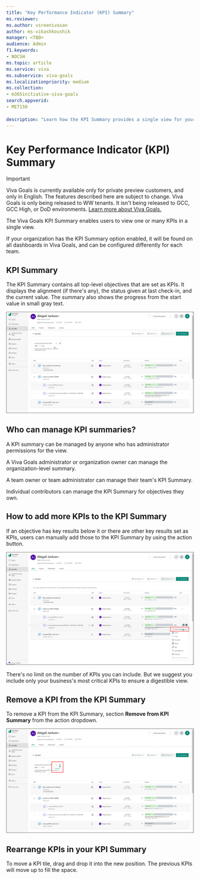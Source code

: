 ```yaml
---
title: "Key Performance Indicator (KPI) Summary"
ms.reviewer: 
ms.author: vsreenivasan
author: ms-vikashkoushik
manager: <TBD>
audience: Admin
f1.keywords:
- NOCSH
ms.topic: article
ms.service: viva
ms.subservice: viva-goals
ms.localizationpriority: medium
ms.collection:  
- m365initiative-viva-goals
search.appverid:
- MET150

description: "Learn how the KPI Summary provides a single view for your most important KPIs."
---
```


# Key Performance Indicator (KPI) Summary

> [!IMPORTANT]
> Viva Goals is currently available only for private preview customers, and only in English. The features described here are subject to change. Viva Goals is only being released to WW tenants. It isn't being released to GCC, GCC High, or DoD environments. [Learn more about Viva Goals.](https://go.microsoft.com/fwlink/?linkid=2189933)

The Viva Goals KPI Summary enables users to view one or many KPIs in a single view.

If your organization has the KPI Summary option enabled, it will be found on all dashboards in Viva Goals, and can be configured differently for each team.

## KPI Summary

The KPI Summary contains all top-level objectives that are set as KPIs. It displays the alignment (if there's any), the status given at last check-in, and the current value. The summary also shows the progress from the start value in small gray text.

![Screenshot of the KPI summary.](../media/goals/4/416/a.jpg)

## Who can manage KPI summaries? 

A KPI summary can be managed by anyone who has administrator permissions for the view.

A Viva Goals administrator or organization owner can manage the organization-level summary.

A team owner or team administrator can manage their team's KPI Summary.

Individual contributors can manage the KPI Summary for objectives they own.

## How to add more KPIs to the KPI Summary

If an objective has key results below it or there are other key results set as KPIs, users can manually add those to the KPI Summary by using the action button.

![Screenshot shows the option to to add to the KPI summary.](../media/goals/4/416/b.jpg)

There's no limit on the number of KPIs you can include. But we suggest you include only your business's most critical KPIs to ensure a digestible view.

## Remove a KPI from the KPI Summary
  
To remove a KPI from the KPI Summary, section **Remove from KPI Summary** from the action dropdown.

![Screenshot shows the option to remove a key result from the KPI summary.](../media/goals/4/416/c.jpg)

## Rearrange KPIs in your KPI Summary

To move a KPI tile, drag and drop it into the new position. The previous KPIs will move up to fill the space. 
